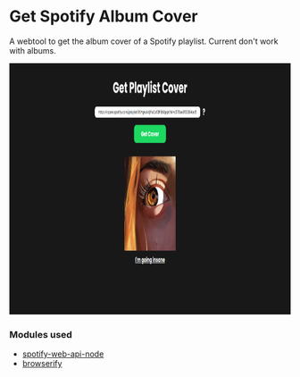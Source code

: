 # Get Spotify Album Cover

A webtool to get the album cover of a Spotify playlist.
Current don't work with albums.

<p align="center"><img height="450" src="./media/example.png"></p>

### Modules used
- [spotify-web-api-node](https://www.npmjs.com/package/spotify-web-api-node)
- [browserify](https://www.npmjs.com/package/browserify)